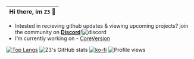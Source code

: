 |Hi there, im ```Z3``` 👋|
|----|


- Intested in recieving github updates & viewing upcoming projects? join the community on **[Discord](https://discord.gg/PJPcsWV2sv)**!![discord](https://img.shields.io/discord/1007794580126711830?label=%20&logo=discord)
- I’m currently working on - [CoreVersion](https://github.com/CoreVersion)

[![Top Langs](https://github-readme-streak-stats.herokuapp.com?user=SirZ3us&theme=tokyonight&date_format=M%20j%5B%2C%20Y%5D)](https://git.io/streak-stats)
![Z3's GitHub stats](https://github-readme-stats.vercel.app/api?username=SirZ3us&show_icons=true&theme=tokyonight)
[![ko-fi](https://ko-fi.com/img/githubbutton_sm.svg)](https://ko-fi.com/z3github)
![Profile views](https://gpvc.arturio.dev/SirZ3us)
